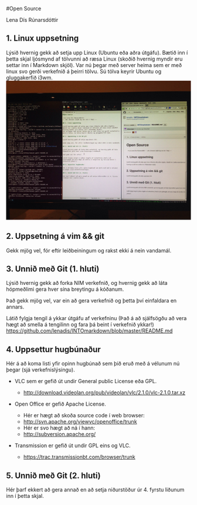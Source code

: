 #Open Source

Lena Dís Rúnarsdóttir

## 1. Linux uppsetning

Lýsið hvernig gekk að setja upp Linux (Ubuntu eða aðra útgáfu). Bætið inn í þetta skjal ljósmynd af tölvunni að ræsa Linux (skoðið hvernig myndir eru settar inn í Markdown skjöl).
Var nú þegar með server heima sem er með linux svo gerði verkefnið á þeirri tölvu. Sú tölva keyrir Ubuntu og gluggakerfið i3wm.
![altUbuntumynd](https://github.com/lenadis/INTOmarkdown/blob/master/photo.jpg)

## 2. Uppsetning á vim && git

Gekk mjög vel, fór eftir leiðbeiningum og rakst ekki á nein vandamál.

## 3. Unnið með Git (1. hluti)

Lýsið hvernig gekk að forka NIM verkefnið, og hvernig gekk að láta hópmeðlimi gera hver sína breytingu á kóðanum.

Það gekk mjög vel, var ein að gera verkefnið og þetta því einfaldara en annars.

Látið fylgja tengil á ykkar útgáfu af verkefninu (Það á að sjálfsögðu að vera hægt að smella á tengilinn og fara þá beint í verkefnið ykkar!)
https://github.com/lenadis/INTOmarkdown/blob/master/README.md

## 4. Uppsettur hugbúnaður

Hér á að koma listi yfir opinn hugbúnað sem þið eruð með á vélunum nú þegar (sjá verkefnislýsingu).

- VLC sem er gefið út undir General public License eða GPL.
  * http://download.videolan.org/pub/videolan/vlc/2.1.0/vlc-2.1.0.tar.xz

- Open Office er gefið Apache License.
  * Hér er hægt að skoða source code í web browser:
  * http://svn.apache.org/viewvc/openoffice/trunk
  * Hér er svo hægt að ná í hann:
  * http://subversion.apache.org/

- Transmission er gefið út undir GPL eins og VLC.
  * https://trac.transmissionbt.com/browser/trunk

## 5. Unnið með Git (2. hluti)

Hér þarf ekkert að gera annað en að setja niðurstöður úr 4. fyrstu liðunum inn í þetta skjal.
